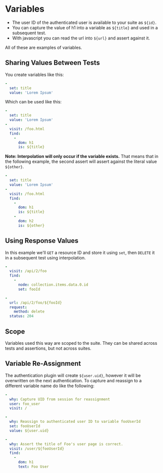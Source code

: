 <!--
id: variables
tags: ''
-->

# Variables

* The user ID of the authenticated user is available to your suite as `${id}`.
* You can capture the value of h1 into a variable as `${title}` and used in a subsequent test.
* With javascript you can read the url into `${url}` and assert against it.

All of these are examples of variables.

## Sharing Values Between Tests

You create variables like this:

```yaml
-
  set: title
  value: 'Lorem Ipsum'
```

Which can be used like this:

```yaml
-
  set: title
  value: 'Lorem Ipsum'
-
  visit: /foo.html
  find:
    -
      dom: h1
      is: ${title}
```

**Note: Interpolation will only occur if the variable exists.** That means that in the following example, the second assert will assert against the literal value `${other}`.

```yaml
-
  set: title
  value: 'Lorem Ipsum'
-
  visit: /foo.html
  find:
    -
      dom: h1
      is: ${title}
    -
      dom: h2
      is: ${other}
```

## Using Response Values

In this example we'll `GET` a resource ID and store it using `set`, then `DELETE` it in a subsequent test using interpolation.

```yaml
-
  visit: /api/2/foo
  find:
    -
      node: collection.items.data.0.id
      set: fooId

-
  url: /api/2/foo/${fooId}
  request:
    method: delete
  status: 204
```

## Scope

Variables used this way are scoped to the suite. They can be shared across tests and assertions, but not across suites.

## Variable Re-Assignment

The authentication plugin will create `${user.uid}`, however it will be overwritten on the next authentication. To capture and reassign to a different variable name do like the following:

```yaml
-
  why: Capture UID from session for reassignment
  user: foo_user
  visit: /

-
  why: Reassign to authenticated user ID to variable fooUserId
  set: fooUserId
  value: ${user.uid}

-
  why: Assert the title of Foo's user page is correct.
  visit: /user/${fooUserId}
  find:
    -
      dom: h1
      text: Foo User
```
